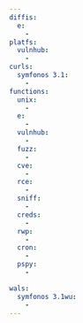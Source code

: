 ```yaml
---
diffis:
  e:
    -
platfs:
  vulnhub:
    -
curls:
  symfonos 3.1:
    -
functions:
  unix:
    -
  e:
    -
  vulnhub:
    -
  fuzz:
    -
  cve:
    -
  rce:
    -
  sniff:
    -
  creds:
    -
  rwp:
    -
  cron:
    -
  pspy:
    -

wals:
  symfonos 3.1wu:
    -
---
```

